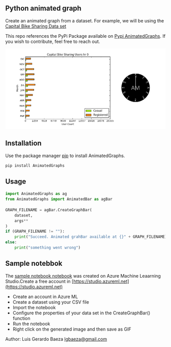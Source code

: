 ## Python animated graph

Create an animated graph from a dataset. For example, we will be using the [Capital Bike Sharing Data set](https://archive.ics.uci.edu/ml/datasets/bike+sharing+dataset)

This repo references the PyPi Package available on [Pypi AnimatedGraphs](https://pypi.org/project/AnimatedGraphs/). If you wish to contribute, feel free to reach out.

![animated graph](https://github.com/lgbaeza/py-animated-graph/blob/master/bike_sample.gif?raw=true)

## Installation

Use the package manager [pip](https://pip.pypa.io/en/stable/) to install AnimatedGraphs.

```bash
pip install AnimatedGraphs
```

## Usage

```python
import AnimatedGraphs as ag
from AnimatedGraphs import AnimatedBar as agBar

GRAPH_FILENAME = agBar.CreateGraphBar(
    dataset,
    args**
)
if (GRAPH_FILENAME != ""):
    print("Succeed. Animated grahBar available at {}" + GRAPH_FILENAME)
else:
    print("something went wrong")
```

## Sample notebbok

The [sample notebook notebook](https://github.com/lgbaeza/py-animated-graph/blob/master/Animated%20Graph%20Sample%20Usage.ipynb) was created on Azure Machine Leaarning Studio.Create a free account in [https://studio.azureml.net](https://studio.azureml.net)

* Create an account in Azure ML
* Create a dataset using your CSV file
* Import the notebook
* Configure the properties of your data set in the CreateGraphBar() function
* Run the notebook
* Right click on the generated image and then save as GIF

Author: Luis Gerardo Baeza
lgbaeza@gmail.com